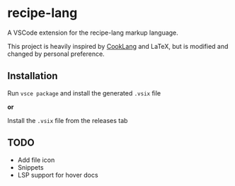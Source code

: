 # recipe-lang 

A VSCode extension for the recipe-lang markup language.

This project is heavily inspired by [CookLang](https://github.com/cooklang) and LaTeX, but is modified and changed by personal preference.

## Installation

Run `vsce package` and install the generated `.vsix` file

**or**

Install the `.vsix` file from the releases tab

## TODO

- Add file icon
- Snippets
- LSP support for hover docs 